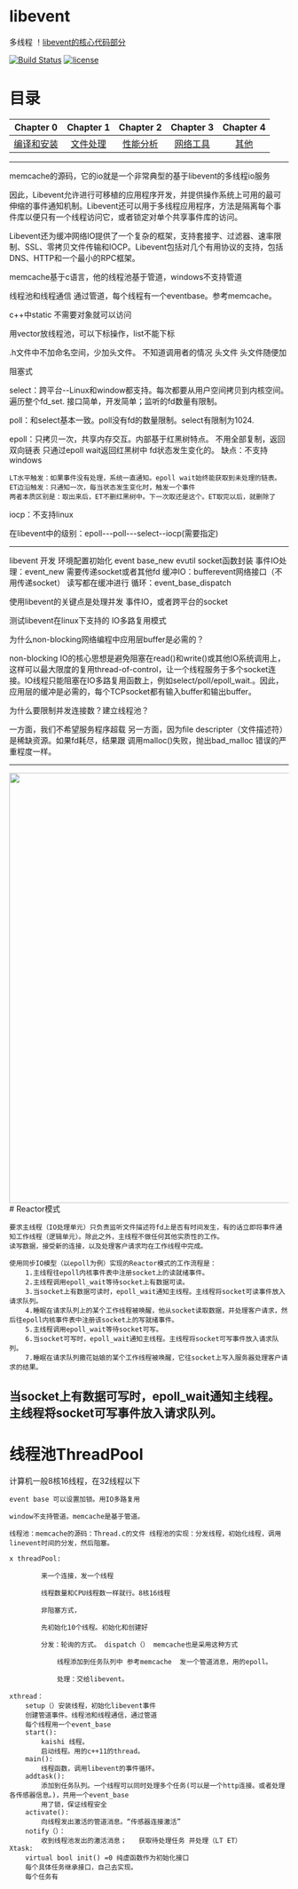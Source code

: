 # libevent
多线程
！[libevent的核心代码部分](https://github.com/HanXiao68/libevent/blob/master/libevent%E6%A0%B8%E5%BF%83%E9%83%A8%E5%88%86.pdf)

[![Build Status](https://travis-ci.org/linyacool/WebServer.svg?branch=master)](https://travis-ci.org/linyacool/WebServer)
[![license](https://img.shields.io/github/license/mashape/apistatus.svg)](https://opensource.org/licenses/MIT)

# 目录

| Chapter 0 | Chapter 1 | Chapter 2 | Chapter 3| Chapter 4 |
| :---------:| :---------: | :---------: | :---------: | :--------: |
|[编译和安装](#pro)|[文件处理](#file)|[性能分析](#sysinfo)|[网络工具](#net)|[其他](#other)|
---


memcache的源码，它的io就是一个非常典型的基于libevent的多线程io服务

因此，Libevent允许进行可移植的应用程序开发，并提供操作系统上可用的最可伸缩的事件通知机制。Libevent还可以用于多线程应用程序，方法是隔离每个事件库以便只有一个线程访问它，或者锁定对单个共享事件库的访问。

Libevent还为缓冲网络IO提供了一个复杂的框架，支持套接字、过滤器、速率限制、SSL、零拷贝文件传输和IOCP。Libevent包括对几个有用协议的支持，包括DNS、HTTP和一个最小的RPC框架。

memcache基于c语言，他的线程池基于管道，windows不支持管道

线程池和线程通信 通过管道，每个线程有一个eventbase。参考memcache。

c++中static 不需要对象就可以访问

用vector放线程池，可以下标操作，list不能下标

.h文件中不加命名空间，少加头文件。 不知道调用者的情况
头文件 头文件随便加


阻塞式

select：跨平台--Linux和window都支持。每次都要从用户空间拷贝到内核空间。 遍历整个fd_set.  接口简单，开发简单；监听的fd数量有限制。

poll：和select基本一致。poll没有fd的数量限制。select有限制为1024.

epoll：只拷贝一次，共享内存交互。内部基于红黑树特点。
        不用全部复制，返回双向链表
        只通过epoll wait返回红黑树中 fd状态发生变化的。
    缺点：不支持windows

    LT水平触发：如果事件没有处理，系统一直通知。epoll wait始终能获取到未处理的链表。
    ET边沿触发：只通知一次，每当状态发生变化时，触发一个事件
    两者本质区别是：取出来后，ET不删红黑树中。下一次取还是这个。ET取完以后，就删除了
iocp：不支持linux

在libevent中的级别：epoll---poll---select--iocp(需要指定)

---

libevent 开发
    环境配置初始化 event base_new
    evutil socket函数封装
    事件IO处理：event_new  需要传递socket或者其他fd
    缓冲IO：bufferevent网络接口（不用传递socket） 读写都在缓冲进行
    循环：event_base_dispatch


使用libevent的关键点是处理并发 事件IO，或者跨平台的socket


测试libevent在linux下支持的 IO多路复用模式


为什么non-blocking网络编程中应用层buffer是必需的？

non-blocking IO的核心思想是避免阻塞在read()和write()或其他IO系统调用上，这样可以最大限度的复用thread-of-control，让一个线程服务于多个socket连接。IO线程只能阻塞在IO多路复用函数上，例如select/poll/epoll_wait.。因此，应用层的缓冲是必需的，每个TCPsocket都有输入buffer和输出buffer。

为什么要限制并发连接数？建立线程池？
   
   一方面，我们不希望服务程序超载
    另一方面，因为file descripter（文件描述符）是稀缺资源。如果fd耗尽，结果跟 调用malloc()失败，抛出bad_malloc 错误的严重程度一样。

---
<img src="https://github.com/HanXiao68/libevent/blob/master/image/reactor.png" width="775"/>
# Reactor模式

    要求主线程（IO处理单元）只负责监听文件描述符fd上是否有时间发生，有的话立即将事件通知工作线程（逻辑单元）。除此之外，主线程不做任何其他实质性的工作。
    读写数据，接受新的连接，以及处理客户请求均在工作线程中完成。

    使用同步IO模型（以epoll为例）实现的Reactor模式的工作流程是：
        1.主线程往epoll内核事件表中注册socket上的读就绪事件。
        2.主线程调用epoll_wait等待socket上有数据可读。
        3.当socket上有数据可读时，epoll_wait通知主线程。主线程将socket可读事件放入请求队列。
        4.睡眠在请求队列上的某个工作线程被唤醒，他从socket读取数据，并处理客户请求，然后往epoll内核事件表中注册该socket上的写就绪事件。
        5.主线程调用epoll_wait等待socket可写。
        6.当socket可写时，epoll_wait通知主线程。主线程将socket可写事件放入请求队列。
        7.睡眠在请求队列撒花姑娘的某个工作线程被唤醒，它往socket上写入服务器处理客户请求的结果。

当socket上有数据可写时，epoll_wait通知主线程。主线程将socket可写事件放入请求队列。
---

# 线程池ThreadPool

计算机一般8核16线程，在32线程以下

	event base 可以设置加锁。用IO多路复用
        
	window不支持管道。memcache是基于管道。
        
	线程池：memcache的源码：Thread.c的文件 线程池的实现：分发线程，初始化线程，调用linevent时间的分发，然后阻塞。
        
	x threadPool:
        
			来一个连接，发一个线程
                        
			线程数量和CPU线程数一样就行。8核16线程
                        
			非阻塞方式，
                        
			先初始化10个线程。初始化和创建好
                        
			分发：轮询的方式。 dispatch（） memcache也是采用这种方式
                        
				线程添加到任务队列中 参考memcache  发一个管道消息，用的epoll。
                                
				处理：交给libevent。
                                
	xthread：
		setup（）安装线程，初始化libevent事件
		创建管道事件。线程池和线程通信，通过管道
		每个线程用一个event_base
		start():
			kaishi 线程。
			启动线程。用的c++11的thread。
		main():
			线程函数，调用libevent的事件循环。
		addtask():
			添加到任务队列。一个线程可以同时处理多个任务(可以是一个http连接。或者处理各传感器信息。)，共用一个event_base
			用了锁，保证线程安全
		activate():
			向线程发出激活的管道消息。“传感器连接激活”
		notify（）：
			收到线程池发出的激活消息；   获取待处理任务 并处理（LT ET）
	Xtask:
		virtual	bool init() =0 纯虚函数作为初始化接口
		每个具体任务继承接口，自己去实现。	
		每个任务有 	






